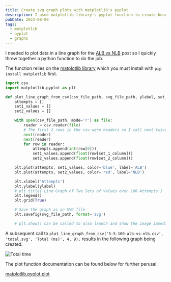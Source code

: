 ```yaml
---
title: Create svg graph plots with matplotlib's pyplot
description: I used matplotlib library's pyplot function to create beautiful svg plots
pubDate: 2023-08-09
tags:
  - matplotlib
  - pyplot
  - graphs
---
```


I needed to plot data in a line graph for the <a href="/alb-vs-nlb-aws-load-balancers-benchmarked-for-web-applications" title="ALB vs NLB - AWS load balancers benchmarked for web applications">ALB vs NLB</a> post so I quickly threw together a python function to do the job.

The function relies on the <a href="https://matplotlib.org/" title="Matplotlib library" target="_blank" rel="nofollow">matplotlib library</a> which you must install with `pip install matplotlib` first.

```py
import csv
import matplotlib.pyplot as plt

def plot_line_graph_from_csv(csv_file_path, svg_file_path, ylabel, set_1_column, set_2_column):
    attempts = []
    set1_values = []
    set2_values = []

    with open(csv_file_path, mode='r') as file:
        reader = csv.reader(file)
        # The first 2 rows in the csv were headers so I call next twice to skip both
        next(reader)
        next(reader)
        for row in reader:
            attempts.append(int(row[0]))
            set1_values.append(float(row[set_1_column]))
            set2_values.append(float(row[set_2_column]))

    plt.plot(attempts, set1_values, color='blue', label='ALB')
    plt.plot(attempts, set2_values, color='red', label='NLB')

    plt.xlabel('Attempts')
    plt.ylabel(ylabel)
    # plt.title('Line Graph of Two Sets of Values over 100 Attempts')
    plt.legend()
    plt.grid(True)

    # Save the graph as an SVG file
    plt.savefig(svg_file_path, format='svg')

    # plt.show() can be called to also launch and show the image immediately
```

A subsequent call to `plot_line_graph_from_csv('5-5-100-alb-vs-nlb.csv', 'total.svg', 'Total (ms)', 4, 9);` results in the following graph being created.

<div class="w-full">
  <img src="/assets/alb-vs-nlb/total.svg" alt="Total time" class="w-full" />
</div>

The plot function documentation can be found below for further perusal:

<a href="https://matplotlib.org/stable/api/_as_gen/matplotlib.pyplot.plot.html" title="matplotlib.pyplot plot function" target="_blank" rel="nofollow">matplotlib.pyplot.plot</a>
